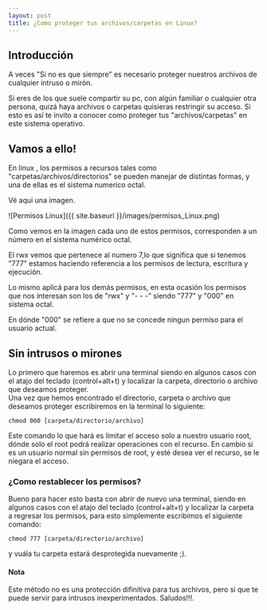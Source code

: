 ```yaml
---
layout: post
title: ¿Como proteger tus archivos/carpetas en Linux?
---
```

## Introducción 
A veces "Si no es que siempre" es necesario proteger nuestros archivos de cualquier intruso o mirón. 

Si eres de los que suele compartir su pc, con algún familiar o cualquier otra persona, quizá haya archivos o carpetas quisieras  restringir su acceso. Si esto es así te invito a conocer como proteger tus "archivos/carpetas" en este sistema operativo.

## Vamos a ello!

En linux , los permisos a recursos tales como "carpetas/archivos/directorios" se pueden manejar de distintas formas, y una de ellas es el sistema numerico octal.

Vé aqui una imagen.

![Permisos Linux]({{ site.baseurl }}/images/permisos_Linux.png)

Como vemos en la imagen cada uno de estos permisos, corresponden a un número en el sistema numérico octal.

El rwx vemos que pertenece al numero 7,lo que significa que si tenemos "777" estamos haciendo referencia a los permisos de lectura, escritura y ejecución. 

Lo mismo aplicá para los demás permisos, en esta ocasión los permisos que nos interesan son los de "rwx" y "- - -" siendo  "777" y "000" en sistema octal.

En dónde "000" se refiere a que no se concede ningun permiso para el usuario actual.

## Sin intrusos o mirones
Lo primero que haremos es abrir una terminal siendo en algunos casos con el atajo del teclado (control+alt+t) y localizar la carpeta, directorio o archivo que deseamos proteger.  
Una vez que hemos encontrado el directorio, carpeta o archivo que deseamos proteger escribiremos en la terminal lo siguiente:
```
chmod 000 [carpeta/directorio/archivo]

```
Este comando lo que hará es limitar el acceso solo a nuestro usuario root, dónde solo el root podrá realizar operaciones con el recurso. En cambio si es un usuario normal sin permisos de root, y esté desea ver el recurso, se le niegara el acceso.

### ¿Como restablecer los permisos?

Bueno para hacer esto basta con abrir de nuevo una terminal, siendo en algunos casos con el atajo del teclado (control+alt+t) y localizar la carpeta a regresar los permisos, para esto simplemente escribimos el siguiente comando:

```
chmod 777 [carpeta/directorio/archivo]
```
y vuála tu carpeta estará desprotegida nuevamente ;).

#### Nota

Este método no es una protección difinitiva para tus archivos, pero si que te puede servir para intrusos inexperimentados.
Saludos!!!.

